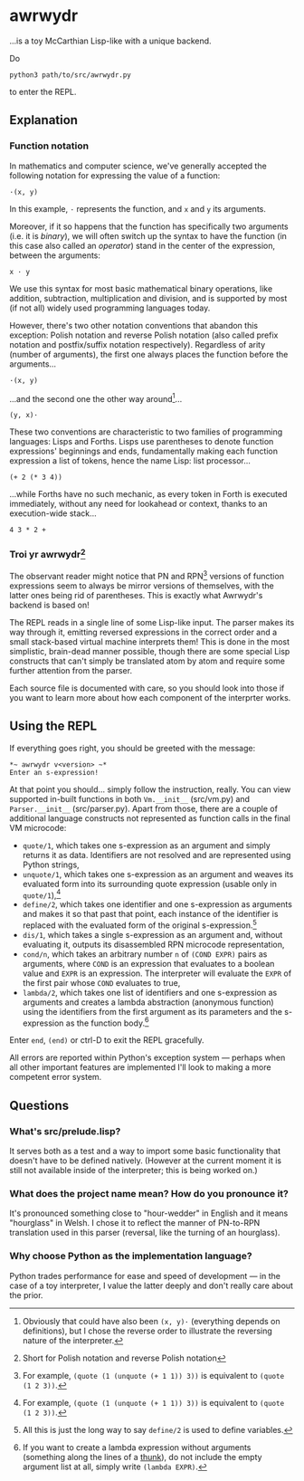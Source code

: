 # awrwydr
...is a toy McCarthian Lisp-like with a unique backend.

Do
```
python3 path/to/src/awrwydr.py
```
to enter the REPL.

## Explanation
### Function notation
In mathematics and computer science, we've generally accepted the following notation for expressing the value of a function:
```
·(x, y)
```
In this example, `·` represents the function, and `x` and `y` its arguments.

Moreover, if it so happens that the function has specifically two arguments (i.e. it is *binary*), we will often switch up the syntax to have the function (in this case also called an *operator*) stand in the center of the expression, between the arguments:
```
x · y
```
We use this syntax for most basic mathematical binary operations, like addition, subtraction, multiplication and division, and is supported by most (if not all) widely used programming languages today.

However, there's two other notation conventions that abandon this exception: Polish notation and reverse Polish notation (also called prefix notation and postfix/suffix notation respectively). Regardless of arity (number of arguments), the first one always places the function before the arguments...
```
·(x, y)
```
...and the second one the other way around[^1]...
```
(y, x)·
```
These two conventions are characteristic to two families of programming languages: Lisps and Forths. Lisps use parentheses to denote function expressions' beginnings and ends, fundamentally making each function expression a list of tokens, hence the name Lisp: list processor...
```
(+ 2 (* 3 4))
```
...while Forths have no such mechanic, as every token in Forth is executed immediately, without any need for lookahead or context, thanks to an execution-wide stack...
```
4 3 * 2 +
```

### Troi yr awrwydr[^2]
The observant reader might notice that PN and RPN[^3] versions of function expressions seem to always be mirror versions of themselves, with the latter ones being rid of parentheses. This is exactly what Awrwydr's backend is based on!

The REPL reads in a single line of some Lisp-like input. The parser makes its way through it, emitting reversed expressions in the correct order and a small stack-based virtual machine interprets them! This is done in the most simplistic, brain-dead manner possible, though there are some special Lisp constructs that can't simply be translated atom by atom and require some further attention from the parser.

Each source file is documented with care, so you should look into those if you want to learn more about how each component of the interprter works. 

## Using the REPL
If everything goes right, you should be greeted with the message:
```
*~ awrwydr v<version> ~*
Enter an s-expression!
```
At that point you should... simply follow the instruction, really. You can view supported in-built functions in both `Vm.__init__` (src/vm.py) and `Parser.__init__` (src/parser.py). Apart from those, there are a couple of additional language constructs not represented as function calls in the final VM microcode:
- `quote/1`, which takes one s-expression as an argument and simply returns it as data. Identifiers are not resolved and are represented using Python strings,
- `unquote/1`, which takes one s-expression as an argument and weaves its evaluated form into its surrounding quote expression (usable only in `quote/1`),[^3]
- `define/2`, which takes one identifier and one s-expression as arguments and makes it so that past that point, each instance of the identifier is replaced with the evaluated form of the original s-expression.[^4]
- `dis/1`, which takes a single s-expression as an argument and, without evaluating it, outputs its disassembled RPN microcode representation,
- `cond/n`, which takes an arbitrary number `n` of `(COND EXPR)` pairs as arguments, where `COND` is an expression that evaluates to a boolean value and `EXPR` is an expression. The interpreter will evaluate the `EXPR` of the first pair whose `COND` evaluates to true,
- `lambda/2`, which takes one list of identifiers and one s-expression as arguments and creates a lambda abstraction (anonymous function) using the identifiers from the first argument as its parameters and the s-expression as the function body.[^5]

Enter `end`, `(end)` or ctrl-D to exit the REPL gracefully.

All errors are reported within Python's exception system — perhaps when all other important features are implemented I'll look to making a more competent error system.

## Questions
### What's src/prelude.lisp?
It serves both as a test and a way to import some basic functionality that doesn't have to be defined natively. (However at the current moment it is still not available inside of the interpreter; this is being worked on.)
### What does the project name mean? How do you pronounce it?
It's pronounced something close to "hour-wedder" in English and it means "hourglass" in Welsh. I chose it to reflect the manner of PN-to-RPN translation used in this parser (reversal, like the turning of an hourglass).
### Why choose Python as the implementation language?
Python trades performance for ease and speed of development — in the case of a toy interpreter, I value the latter deeply and don't really care about the prior.

[^1]: Obviously that could have also been `(x, y)·` (everything depends on definitions), but I chose the reverse order to illustrate the reversing nature of the interpreter.
[^1]: Welsh for "turning the hourglass \[upside down\]"
[^2]: Short for Polish notation and reverse Polish notation
[^3]: For example, `(quote (1 (unquote (+ 1 1)) 3))` is equivalent to `(quote (1 2 3))`.
[^4]: All this is just the long way to say `define/2` is used to define variables.
[^5]: If you want to create a lambda expression without arguments (something along the lines of a [thunk](https://en.wikipedia.org/wiki/Thunk)), do not include the empty argument list at all, simply write `(lambda EXPR)`.